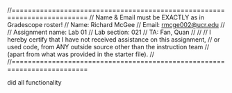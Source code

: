 //=========================================================================
// Name & Email must be EXACTLY as in Gradescope roster!
// Name: Richard McGee
// Email: rmcge002@ucr.edu
// 
// Assignment name: Lab 01
// Lab section: 021
// TA: Fan, Quan
// 
// 
// I hereby certify that I have not received assistance on this assignment,
// or used code, from ANY outside source other than the instruction team
// (apart from what was provided in the starter file).
//
//=========================================================================

did all functionality